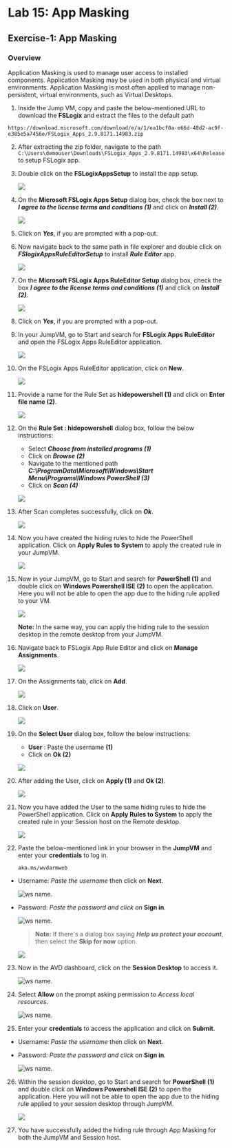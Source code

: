 # Lab 15: App Masking


##  Exercise-1: App Masking


### Overview

Application Masking is used to manage user access to installed components. Application Masking may be used in both physical and virtual environments. Application Masking is most often applied to manage non-persistent, virtual environments, such as Virtual Desktops.


1. Inside the Jump VM, copy and paste the below-mentioned URL to download the **FSLogix** and  extract the files to the default path

  ```
  https://download.microsoft.com/download/e/a/1/ea1bcf0a-e66d-48d2-ac9f-e385e5a7456e/FSLogix_Apps_2.9.8171.14983.zip
  ```
  
2. After extracting the zip folder, navigate to the path ```C:\Users\demouser\Downloads\FSLogix_Apps_2.9.8171.14983\x64\Release``` to setup FSLogix app.

3. Double click on the **FSLogixAppsSetup** to install the app setup.

   ![](../Azure-Virtual-Desktop-v3/media/FSLAS.png)
   
4. On the **Microsoft FSLogix Apps Setup** dialog box, check the box next to ***I agree to the license terms and conditions (1)*** and click on ***Install (2)***.

   ![](../Azure-Virtual-Desktop-v3/media/installapp.png)
   
5. Click on ***Yes***, if you are prompted with a pop-out.

6. Now navigate back to the same path in file explorer and double click on ***FSlogixAppsRuleEditorSetup*** to install ***Rule Editor*** app.

    ![](../Azure-Virtual-Desktop-v3/media/ruleeditor.png)
    
7.  On the **Microsoft FSLogix Apps RuleEditor Setup** dialog box, check the box ***I agree to the license terms and conditions (1)*** and click on ***Install (2)***.

    ![](../Azure-Virtual-Desktop-v3/media/ruleeditorsetup.png)
    
8.  Click on ***Yes***, if you are prompted with a pop-out.

9. In your JumpVM,  go to Start and search for **FSLogix Apps RuleEditor** and open the FSLogix Apps RuleEditor application.

    ![](../Azure-Virtual-Desktop-v3/media/selectRE.png)
    
10. On the FSLogix Apps RuleEditor application, click on **New**.

    ![](../Azure-Virtual-Desktop-v3/media/new.png)
    
11. Provide a name for the Rule Set as **hidepowershell (1)** and click on **Enter file name (2)**.

    ![](../Azure-Virtual-Desktop-v3/media/hidepowershell.png)
    
12. On the **Rule Set : hidepowershell** dialog box, follow the below instructions:

    - Select ***Choose from installed programs (1)***
    -  Click on ***Browse (2)***
    -  Navigate to the mentioned path ***C:\ProgramData\Microsoft\Windows\Start Menu\Programs\Windows PowerShell (3)***
    -  Click on ***Scan (4)***
    
    ![](../Azure-Virtual-Desktop-v3/media/chooseprogram.png)
    
13. After Scan completes successfully, click on ***Ok***.

     ![](../Azure-Virtual-Desktop-v3/media/scnok.png)
     
14. Now you have created the hiding rules to hide the PowerShell application. Click on **Apply Rules to System** to apply the created rule in your JumpVM.

     ![](../Azure-Virtual-Desktop-v3/media/applyrul.png)
     
15. Now in your JumpVM,  go to Start and search for **PowerShell (1)** and double click on **Windows Powershell ISE (2)** to open the application. Here you will not be able to open the app due to the hiding rule applied to your VM. 

     ![](../Azure-Virtual-Desktop-v3/media/powershell.png)
     
    **Note:** In the same way, you can apply the hiding rule to the session desktop in the remote desktop from your JumpVM.
    
16. Navigate back to FSLogix App Rule Editor and click on **Manage Assignments**.

    ![](../Azure-Virtual-Desktop-v3/media/manageassign.png)
    
17. On the Assignments tab, click on **Add**.

    ![](../Azure-Virtual-Desktop-v3/media/add.png)
    
18. Click on **User**.

    ![](../Azure-Virtual-Desktop-v3/media/user.png)
    
19. On the **Select User** dialog box, follow the below instructions:

    - **User** : Paste the username  **<inject key="Avd User 01" /> (1)**
    - Click on **Ok (2)**

    ![](../Azure-Virtual-Desktop-v3/media/adduser.png)
    
20. After adding the User, click on **Apply (1)** and **Ok (2)**.

    ![](../Azure-Virtual-Desktop-v3/media/applyandadd.png)
    
21. Now you have added the User to the same hiding rules to hide the PowerShell application. Click on **Apply Rules to System** to apply the created rule in your Session host on the Remote desktop.

     ![](../Azure-Virtual-Desktop-v3/media/applyrul.png)
     
22. Paste the below-mentioned link in your browser in the **JumpVM** and enter your **credentials** to log in. 

     ```
     aka.ms/wvdarmweb
     ```

   - Username: *Paste the username*  **<inject key="Avd User 01" />** then click on **Next**.
   
     ![ws name.](media/username.png)

   - Password: *Paste the password*  **<inject key="AVD User Password" />** *and click on* **Sign in**.

     ![ws name.](media/password.png)

     >**Note:** If there's a dialog box saying ***Help us protect your account***, then select the **Skip for now** option.

      ![](media/login1.png)

23. Now in the AVD dashboard, click on the **Session Desktop** to access it. 

    ![ws name.](media/desktp-v2.png)

24. Select **Allow** on the prompt asking permission to *Access local resources*.

    ![ws name.](media/Accessallowres-v2.png)

25. Enter your **credentials** to access the application and click on **Submit**.

   - Username: *Paste the username*  **<inject key="Avd User 01" />** then click on **Next**.
   
   - Password: *Paste the password*  **<inject key="AVD User Password" />** *and click on* **Sign in**.
   
     ![ws name.](media/lb52.png)
     
26. Within the session desktop, go to Start and search for **PowerShell (1)** and double click on **Windows Powershell ISE (2)** to open the application. Here you will not be able to open the app due to the hiding rule applied to your session desktop through JumpVM. 

     ![](../Azure-Virtual-Desktop-v3/media/powershell.png)

27. You have successfully added the hiding rule through App Masking for both the JumpVM and Session host.

   
